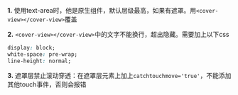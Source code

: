 **1.** 使用text-area时，他是原生组件，默认层级最高，如果有遮罩。用`<cover-view></cover-view>`覆盖

**2.** `<cover-view></cover-view>`中的文字不能换行，超出隐藏。需要加上以下css

```css
display: block;
white-space: pre-wrap;
line-height: normal;
```

**3.** 遮罩层禁止滚动穿透：在遮罩层元素上加上`catchtouchmove='true'`，不能添加其他touch事件，否则会报错